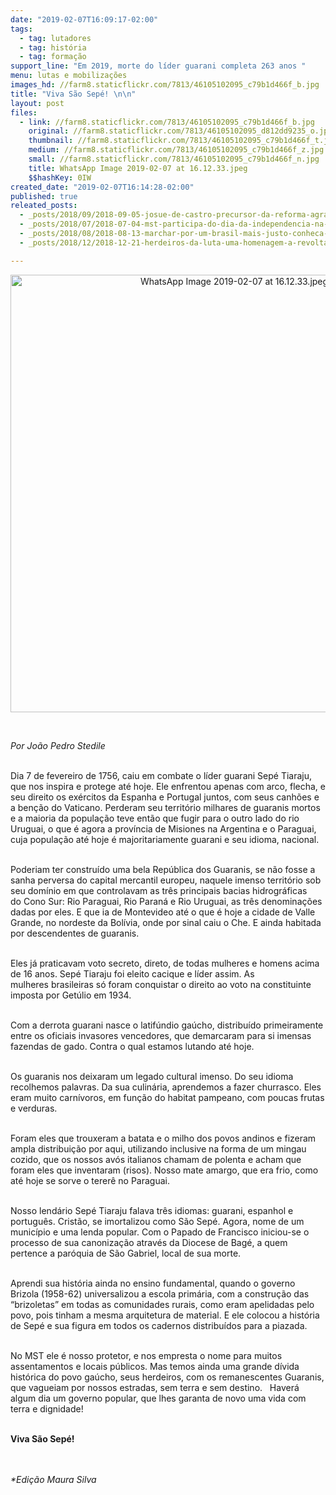 ```yaml
---
date: "2019-02-07T16:09:17-02:00"
tags:
  - tag: lutadores
  - tag: história
  - tag: formação
support_line: "Em 2019, morte do líder guarani completa 263 anos "
menu: lutas e mobilizações
images_hd: //farm8.staticflickr.com/7813/46105102095_c79b1d466f_b.jpg
title: "Viva São Sepé! \n\n"
layout: post
files:
  - link: //farm8.staticflickr.com/7813/46105102095_c79b1d466f_b.jpg
    original: //farm8.staticflickr.com/7813/46105102095_d812dd9235_o.jpg
    thumbnail: //farm8.staticflickr.com/7813/46105102095_c79b1d466f_t.jpg
    medium: //farm8.staticflickr.com/7813/46105102095_c79b1d466f_z.jpg
    small: //farm8.staticflickr.com/7813/46105102095_c79b1d466f_n.jpg
    title: WhatsApp Image 2019-02-07 at 16.12.33.jpeg
    $$hashKey: 0IW
created_date: "2019-02-07T16:14:28-02:00"
published: true
releated_posts:
  - _posts/2018/09/2018-09-05-josue-de-castro-precursor-da-reforma-agraria-popular.md
  - _posts/2018/07/2018-07-04-mst-participa-do-dia-da-independencia-na-bahia.md
  - _posts/2018/08/2018-08-13-marchar-por-um-brasil-mais-justo-conheca-a-historia-da-coluna-prestes.md
  - _posts/2018/12/2018-12-21-herdeiros-da-luta-uma-homenagem-a-revolta-de-porecatu.md

---
```

<p style="text-align:center"><img alt="WhatsApp Image 2019-02-07 at 16.12.33.jpeg" height="700" src="//farm8.staticflickr.com/7813/46105102095_c79b1d466f_b.jpg" width="700" /></p>

<p>&nbsp;</p>

<p><em>Por Jo&atilde;o Pedro Stedile</em></p>

<p><br />
Dia 7 de fevereiro de 1756, caiu em combate o l&iacute;der guarani Sep&eacute; Tiaraju, que nos inspira e protege at&eacute;&nbsp;hoje. Ele enfrentou apenas com arco, flecha, e seu direito os ex&eacute;rcitos da Espanha e Portugal juntos, com seus canh&otilde;es e a ben&ccedil;&atilde;o do Vaticano.&nbsp;Perderam seu territ&oacute;rio milhares de guaranis mortos e a maioria da popula&ccedil;&atilde;o teve ent&atilde;o que fugir para o outro lado do rio Uruguai, o que &eacute; agora a prov&iacute;ncia de Misiones na Argentina e o Paraguai, cuja popula&ccedil;&atilde;o at&eacute;&nbsp;hoje&nbsp;&eacute; majoritariamente guarani e seu idioma,&nbsp;nacional.&nbsp;</p>

<p><br />
Poderiam ter&nbsp;constru&iacute;do uma bela Rep&uacute;blica dos&nbsp;Guaranis, se n&atilde;o fosse a sanha perversa do capital mercantil europeu, naquele imenso territ&oacute;rio sob seu dom&iacute;nio em que controlavam as tr&ecirc;s principais bacias hidrogr&aacute;ficas do&nbsp;Cono Sur: Rio Paraguai, Rio Paran&aacute;&nbsp;e Rio Uruguai, as tr&ecirc;s denomina&ccedil;&otilde;es dadas por eles.&nbsp;E que ia&nbsp;de Montevideo at&eacute; o que &eacute;&nbsp;hoje&nbsp;a cidade de Valle Grande, no nordeste da Bol&iacute;via, onde por sinal caiu o Che.&nbsp;E ainda habitada por descendentes de guaranis.</p>

<p><br />
Eles j&aacute; praticavam voto secreto, direto, de todas mulheres e homens acima de 16 anos.&nbsp;Sep&eacute;&nbsp;Tiaraju foi eleito cacique e l&iacute;der assim.&nbsp;As mulheres&nbsp;brasileiras&nbsp;s&oacute; foram conquistar o direito ao voto na constituinte imposta por Get&uacute;lio em&nbsp;1934.</p>

<p><br />
Com a derrota guarani nasce o latif&uacute;ndio ga&uacute;cho, distribu&iacute;do primeiramente entre os oficiais invasores vencedores, que demarcaram para&nbsp;si&nbsp;imensas fazendas de gado.&nbsp;Contra o qual estamos lutando at&eacute;&nbsp;hoje.</p>

<p><br />
Os guaranis nos deixaram um legado cultural imenso.&nbsp;Do seu idioma recolhemos palavras.&nbsp;Da sua culin&aacute;ria, aprendemos a fazer churrasco.&nbsp;Eles eram muito carn&iacute;voros, em fun&ccedil;&atilde;o do&nbsp;habitat pampeano, com poucas frutas e verduras.</p>

<p><br />
Foram eles que trouxeram&nbsp;a batata e o milho dos povos andinos e fizeram ampla distribui&ccedil;&atilde;o por aqui, utilizando inclusive na forma de um mingau cozido, que os nossos av&oacute;s italianos chamam de polenta e acham que foram eles que inventaram (risos). Nosso mate amargo, que era frio, como at&eacute;&nbsp;hoje&nbsp;se sorve o terer&ecirc; no Paraguai.</p>

<p><br />
Nosso lend&aacute;rio Sep&eacute; Tiaraju&nbsp;falava tr&ecirc;s idiomas:&nbsp;guarani, espanhol e portugu&ecirc;s.&nbsp;Crist&atilde;o, se imortalizou como S&atilde;o Sep&eacute;.&nbsp;Agora, nome de um munic&iacute;pio e uma lenda popular.&nbsp;Com o Papado de Francisco iniciou-se o processo de sua canoniza&ccedil;&atilde;o atrav&eacute;s da Diocese de Bag&eacute;, a quem pertence a par&oacute;quia de S&atilde;o Gabriel, local de sua morte.</p>

<p><br />
Aprendi sua hist&oacute;ria ainda no ensino fundamental, quando o governo Brizola (1958-62)&nbsp;universalizou a escola prim&aacute;ria, com a constru&ccedil;&atilde;o das &ldquo;brizoletas&rdquo; em todas as comunidades rurais, como eram apelidadas pelo povo, pois tinham a mesma arquitetura de material.&nbsp;E ele colocou a hist&oacute;ria de Sep&eacute; e sua figura&nbsp;em todos os cadernos distribu&iacute;dos para a piazada.</p>

<p><br />
No MST ele &eacute; nosso protetor, e nos empresta o nome para muitos assentamentos e locais p&uacute;blicos.&nbsp;Mas temos ainda uma grande d&iacute;vida hist&oacute;rica do povo ga&uacute;cho, seus herdeiros, com os remanescentes Guaranis, que vagueiam por nossos estradas, sem terra e sem destino.&nbsp;&nbsp; Haver&aacute; algum dia um governo popular, que lhes garanta de novo uma vida com terra e dignidade!</p>

<p><br />
<strong>Viva S&atilde;o Sep&eacute;!</strong><br />
<br />
&nbsp;</p>

<p><em>*Edi&ccedil;&atilde;o Maura Silva&nbsp;</em></p>
